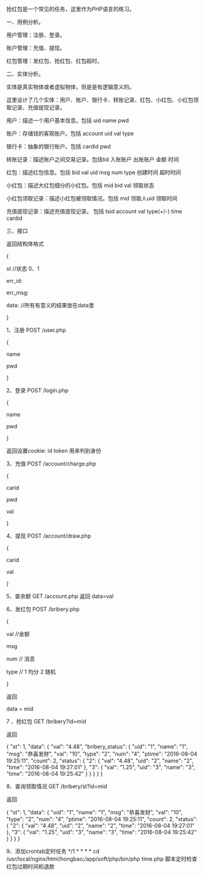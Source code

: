 抢红包是一个常见的任务，这里作为PHP语言的练习。

一、用例分析。

用户管理：注册、登录。

账户管理：充值、提现。

红包管理：发红包、抢红包、红包超时。

二、实体分析。

实体是真实物体或者虚拟物体，但是是有逻辑意义的。

这里设计了几个实体：用户、账户、银行卡、转账记录、红包、小红包、小红包领取记录、充值提现记录。

用户：描述一个用户基本信息。包括 uid name pwd

账户：存储钱的客观账户。包括 account uid val type

银行卡：抽象的银行账户。包括 cardid pwd

转账记录：描述账户之间交易记录。包括tid 入账账户 出账账户 金额 时间

红包：描述红包信息。包括 bid val uid msg num type 创建时间 超时时间

小红包：描述大红包细分的小红包。包括 mid bid val 领取状态

小红包领取记录：描述小红包被领取情况。包括 mid 领取人uid 领取时间

充值提现记录：描述充值提现记录。 包括 tsid account val type(+/-) time cardid

三、接口

返回结构体格式

{

st  //状态 0、1

err_id:

err_msg:

data: //所有有意义的结果放在data里

}

1、注册 POST /user.php

{

name

pwd

}

2、登录 POST /login.php

{

name

pwd

}

返回设置cookie:  id  token  用来判别身份

3、充值 POST /account/charge.php

{

carid

pwd

val

}

4、提现 POST /account/draw.php

{

carid

val

}

5、查余额 GET /account.php
返回 data=val

6、发红包 POST /bribery.php

{

val  //金额

msg 

num // 消息

type // 1 均分 2 随机

}

返回

data = mid

7 、抢红包 GET /bribery?id=mid

返回

{
  "st": 1,
  "data": {
    "val": "4.48",
    "bribery_status": {
      "uid": "1",
      "name": "1",
      "msg": "恭喜发财",
      "val": "10",
      "type": "2",
      "num": "4",
      "ptime": "2016-08-04 19:25:11",
      "count": 2,
      "status": {
        "2": {
          "val": "4.48",
          "uid": "2",
          "name": "2",
          "time": "2016-08-04 19:27:01"
        },
        "3": {
          "val": "1.25",
          "uid": "3",
          "name": "3",
          "time": "2016-08-04 19:25:42"
        }
      }
    }
  }
}

8、查询领取情况 GET /bribery/st?id=mid

返回

{
  "st": 1,
  "data": {
    "uid": "1",
    "name": "1",
    "msg": "恭喜发财",
    "val": "10",
    "type": "2",
    "num": "4",
    "ptime": "2016-08-04 19:25:11",
    "count": 2,
    "status": {
      "2": {
        "val": "4.48",
        "uid": "2",
        "name": "2",
        "time": "2016-08-04 19:27:01"
      },
      "3": {
        "val": "1.25",
        "uid": "3",
        "name": "3",
        "time": "2016-08-04 19:25:42"
      }
    }
  }
}

9、添加crontab定时任务
*/1 * * * * cd /usr/local/nginx/html/hongbao;/app/soft/php/bin/php time.php
脚本定时检查红包过期时间和退款